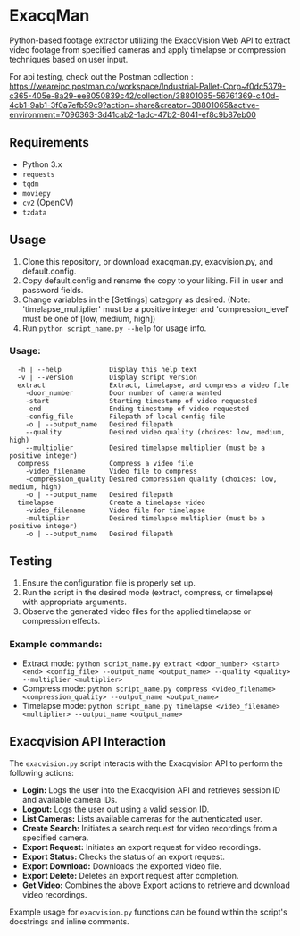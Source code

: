 # ExacqMan
Python-based footage extractor utilizing the ExacqVision Web API to extract video footage from specified cameras and apply timelapse or compression techniques based on user input.

For api testing, check out the Postman collection : https://weareipc.postman.co/workspace/Industrial-Pallet-Corp~f0dc5379-c365-405e-8a29-ee8050839c42/collection/38801065-56761369-c40d-4cb1-9ab1-3f0a7efb59c9?action=share&creator=38801065&active-environment=7096363-3d41cab2-1adc-47b2-8041-ef8c9b87eb00

## Requirements

- Python 3.x
- `requests`
- `tqdm`
- `moviepy`
- `cv2` (OpenCV)
- `tzdata`

## Usage

1. Clone this repository, or download exacqman.py, exacvision.py, and default.config.
2. Copy default.config and rename the copy to your liking. Fill in user and password fields. 
3. Change variables in the [Settings] category as desired. (Note: 'timelapse_multiplier' must be a positive integer and 'compression_level' must be one of [low, medium, high])
4. Run `python script_name.py --help` for usage info.

### Usage:

```
  -h | --help            Display this help text
  -v | --version         Display script version
  extract                Extract, timelapse, and compress a video file
    -door_number         Door number of camera wanted
    -start               Starting timestamp of video requested
    -end                 Ending timestamp of video requested
    -config_file         Filepath of local config file
    -o | --output_name   Desired filepath
    --quality            Desired video quality (choices: low, medium, high)
    --multiplier         Desired timelapse multiplier (must be a positive integer)
  compress               Compress a video file
    -video_filename      Video file to compress
    -compression_quality Desired compression quality (choices: low, medium, high)
    -o | --output_name   Desired filepath
  timelapse              Create a timelapse video
    -video_filename      Video file for timelapse
    -multiplier          Desired timelapse multiplier (must be a positive integer)
    -o | --output_name   Desired filepath
```

## Testing

1. Ensure the configuration file is properly set up.
2. Run the script in the desired mode (extract, compress, or timelapse) with appropriate arguments.
3. Observe the generated video files for the applied timelapse or compression effects.

### Example commands:

- Extract mode: `python script_name.py extract <door_number> <start> <end> <config_file> --output_name <output_name> --quality <quality> --multiplier <multiplier>`
- Compress mode: `python script_name.py compress <video_filename> <compression_quality> --output_name <output_name>`
- Timelapse mode: `python script_name.py timelapse <video_filename> <multiplier> --output_name <output_name>`

## Exacqvision API Interaction

The `exacvision.py` script interacts with the Exacqvision API to perform the following actions:

- **Login:** Logs the user into the Exacqvision API and retrieves session ID and available camera IDs.
- **Logout:** Logs the user out using a valid session ID.
- **List Cameras:** Lists available cameras for the authenticated user.
- **Create Search:** Initiates a search request for video recordings from a specified camera.
- **Export Request:** Initiates an export request for video recordings.
- **Export Status:** Checks the status of an export request.
- **Export Download:** Downloads the exported video file.
- **Export Delete:** Deletes an export request after completion.
- **Get Video:** Combines the above Export actions to retrieve and download video recordings.

Example usage for `exacvision.py` functions can be found within the script's docstrings and inline comments.
